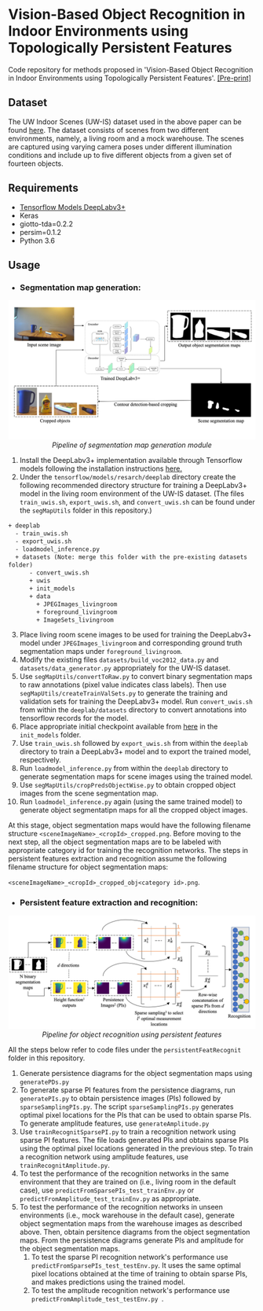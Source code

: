 # Vision-Based Object Recognition in Indoor Environments using Topologically Persistent Features
Code repository for methods proposed in 'Vision-Based Object Recognition in Indoor Environments using Topologically Persistent Features'. [[Pre-print]](https://arxiv.org/abs/2010.03196)

## Dataset
The UW Indoor Scenes (UW-IS) dataset used in the above paper can be found [here](https://data.mendeley.com/datasets/dxzf29ttyh/). The dataset consists of scenes from two different environments, namely, a living room and a mock warehouse. The scenes are captured using varying camera poses under different illumination conditions and include up to five different objects from a given set of fourteen objects.

## Requirements
* [Tensorflow Models DeepLabv3+](https://github.com/tensorflow/models/tree/master/research/deeplab)
* Keras
* giotto-tda=0.2.2
* persim=0.1.2
* Python 3.6


## Usage
* ### Segmentation map generation: 
<p align="center">
    <img src="https://github.com/smartslab/objectRecognitionTopologicalFeatures/blob/181f88f2f8fce88cc5bf6410580394a80e461c2d/segmentationMapGeneration.png" width="840"> <br />
    <em> Pipeline of segmentation map generation module</em>
</p>



1. Install the DeepLabv3+ implementation available through Tensorflow models following the installation instructions [here.](https://github.com/tensorflow/models/blob/master/research/deeplab/g3doc/installation.md) 
2. Under the `tensorflow/models/resarch/deeplab` directory create the following recommended directory structure for training a DeepLabv3+ model in the living room environment of the UW-IS dataset. (The files `train_uwis.sh`, `export_uwis.sh`, and `convert_uwis.sh` can be found under the `segMapUtils` folder in this repository.)

```
+ deeplab
  - train_uwis.sh
  - export_uwis.sh
  - loadmodel_inference.py
  + datasets (Note: merge this folder with the pre-existing datasets folder)
      - convert_uwis.sh
      + uwis
      + init_models
      + data
        + JPEGImages_livingroom
        + foreground_livingroom
        + ImageSets_livingroom
```   
  
3. Place living room scene images to be used for training the DeepLabv3+ model under `JPEGImages_livingroom` and corresponding ground truth segmentation maps under `foreground_livingroom`.
4. Modify the existing files `datasets/build_voc2012_data.py` and `datasets/data_generator.py` appropriately for the UW-IS dataset.
5. Use `segMapUtils/convertToRaw.py` to convert binary segmentation maps to raw annotations (pixel value indicates class labels). Then use `segMapUtils/createTrainValSets.py` to generate the training and validation sets for training the DeepLabv3+ model. Run `convert_uwis.sh` from within the `deeplab/datasets` directory to convert annotations into tensorflow records for the model.
6. Place appropriate initial checkpoint available from [here](https://github.com/tensorflow/models/tree/master/research/deeplab) in the `init_models` folder.
7. Use `train_uwis.sh` followed by `export_uwis.sh` from within the `deeplab` directory to train a DeepLabv3+ model and to export the trained model, respectively.
8. Run `loadmodel_inference.py` from within the `deeplab` directory to generate segmentation maps for scene images using the trained model.
9. Use `segMapUtils/cropPredsObjectWise.py` to obtain cropped object images from the scene segmentation map.
10. Run `loadmodel_inference.py` again (using the same trained model) to generate object segmentatipn maps for all the cropped object images.

At this stage, object segmentation maps would have the following filename structure `<sceneImageName>_<cropId>_cropped.png`. Before moving to the next step, all the object segmentation maps are to be labeled with appropriate category id for training the recognition networks. The steps in persistent features extraction and recognition assume the following filename structure for object segmentation maps:

`<sceneImageName>_<cropId>_cropped_obj<category id>.png`.

* ### Persistent feature extraction and recognition:

<p align="center">
    <img src="https://github.com/smartslab/objectRecognitionTopologicalFeatures/blob/181f88f2f8fce88cc5bf6410580394a80e461c2d/recognitionUsingPersistenceFeatures.png" width="840"> <br />
    <em> Pipeline for object recognition using persistent features </em>
</p>

  All the steps below refer to code files under the `persistentFeatRecognit` folder in this repository.
1. Generate persistence diagrams for the object segmentation maps using `generatePDs.py`
2. To generate sparse PI features from the persistence diagrams, run `generatePIs.py` to obtain persistence images (PIs) followed by `sparseSamplingPIs.py`. The script `sparseSamplingPIs.py` generates optimal pixel locations for the PIs that can be used to obtain sparse PIs. To generate amplitude features, use `generateAmplitude.py`
3. Use `trainRecognitSparsePI.py` to train a recognition network using sparse PI features. The file loads generated PIs and obtains sparse PIs using the optimal pixel locations generated in the previous step. To train a recognition network using amplitude features, use `trainRecognitAmplitude.py`.
4. To test the performance of the recognition networks in the same environment that they are trained on (i.e., living room in the default case), use `predictFromSparsePIs_test_trainEnv.py` or `predictFromAmplitude_test_trainEnv.py` as appropriate.
5. To test the performance of the recognition networks in unseen environments (i.e., mock warehouse in the default case), generate object segmentation maps from the warehouse images as described above. Then, obtain persitence diagrams from the object segmentation maps. From the persistence diagrams generate PIs and amplitude for the object segmentation maps. 
      1. To test the sparse PI recognition network's performance use `predictFromSparsePIs_test_testEnv.py`. It uses the same optimal pixel locations obtained at the time of training to obtain sparse PIs, and makes predictions using the trained model.
      2. To test the amplitude recognition network's performance use `predictFromAmplitude_test_testEnv.py `.
